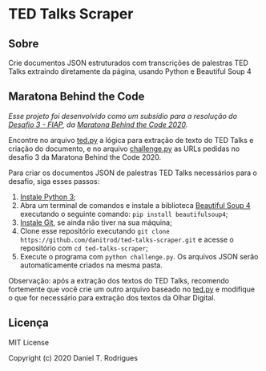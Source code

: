 # TED Talks Scraper

## Sobre

Crie documentos JSON estruturados com transcrições de palestras TED Talks extraindo diretamente da página, usando Python e Beautiful Soup 4

## Maratona Behind the Code

_Esse projeto foi desenvolvido como um subsídio para a resolução do [Desafio 3 - FIAP](https://github.com/maratonadev-br/desafio-3-2020), da [Maratona Behind the Code 2020](https://maratona.dev)._

Encontre no arquivo [ted.py](./ted.py) a lógica para extração de texto do TED Talks e criação do documento, e no arquivo [challenge.py](./challenge.py) as URLs pedidas no desafio 3 da Maratona Behind the Code 2020.

Para criar os documentos JSON de palestras TED Talks necessários para o desafio, siga esses passos:

1. [Instale Python 3](https://www.python.org/downloads/);
2. Abra um terminal de comandos e instale a biblioteca [Beautiful Soup 4](https://www.crummy.com/software/BeautifulSoup/) executando o seguinte comando: `pip install beautifulsoup4`;
3. [Instale Git](https://git-scm.com/download/), se ainda não tiver na sua máquina;
4. Clone esse repositório executando `git clone https://github.com/danitrod/ted-talks-scraper.git` e acesse o repositório com `cd ted-talks-scraper`;
5. Execute o programa com `python challenge.py`. Os arquivos JSON serão automaticamente criados na mesma pasta.

Observação: após a extração dos textos do TED Talks, recomendo fortemente que você crie um outro arquivo baseado no [ted.py](./ted.py) e modifique o que for necessário para extração dos textos da Olhar Digital.

## Licença

MIT License

Copyright (c) 2020 Daniel T. Rodrigues
